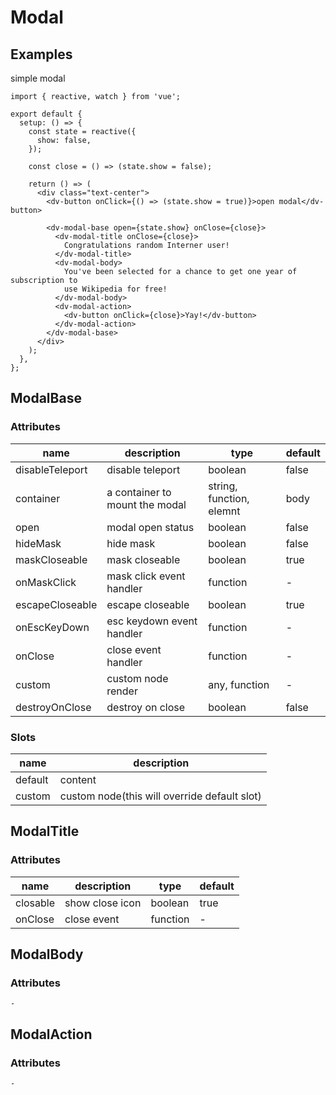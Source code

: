 # Modal

## Examples

simple modal

```tsx :::run
import { reactive, watch } from 'vue';

export default {
  setup: () => {
    const state = reactive({
      show: false,
    });

    const close = () => (state.show = false);

    return () => (
      <div class="text-center">
        <dv-button onClick={() => (state.show = true)}>open modal</dv-button>

        <dv-modal-base open={state.show} onClose={close}>
          <dv-modal-title onClose={close}>
            Congratulations random Interner user!
          </dv-modal-title>
          <dv-modal-body>
            You've been selected for a chance to get one year of subscription to
            use Wikipedia for free!
          </dv-modal-body>
          <dv-modal-action>
            <dv-button onClick={close}>Yay!</dv-button>
          </dv-modal-action>
        </dv-modal-base>
      </div>
    );
  },
};
```

## ModalBase

### Attributes

| name            | description                    | type                     | default |
| --------------- | ------------------------------ | ------------------------ | ------- |
| disableTeleport | disable teleport               | boolean                  | false   |
| container       | a container to mount the modal | string, function, elemnt | body    |
| open            | modal open status              | boolean                  | false   |
| hideMask        | hide mask                      | boolean                  | false   |
| maskCloseable   | mask closeable                 | boolean                  | true    |
| onMaskClick     | mask click event handler       | function                 | -       |
| escapeCloseable | escape closeable               | boolean                  | true    |
| onEscKeyDown    | esc keydown event handler      | function                 | -       |
| onClose         | close event handler            | function                 | -       |
| custom          | custom node render             | any, function            | -       |
| destroyOnClose  | destroy on close               | boolean                  | false   |

### Slots

| name    | description                                  |
| ------- | -------------------------------------------- |
| default | content                                      |
| custom  | custom node(this will override default slot) |

## ModalTitle

### Attributes

| name     | description     | type     | default |
| -------- | --------------- | -------- | ------- |
| closable | show close icon | boolean  | true    |
| onClose  | close event     | function | -       |

## ModalBody

### Attributes

`-`

## ModalAction

### Attributes

`-`
